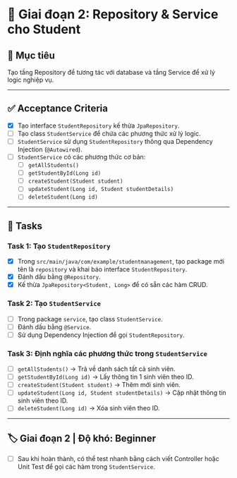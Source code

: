 ﻿# 📌 Giai đoạn 2: Repository & Service cho Student

## 🎯 Mục tiêu
Tạo tầng Repository để tương tác với database và tầng Service để xử lý logic nghiệp vụ.

---

## ✅ Acceptance Criteria
- [x] Tạo interface `StudentRepository` kế thừa `JpaRepository`.  
- [ ] Tạo class `StudentService` để chứa các phương thức xử lý logic.  
- [ ] `StudentService` sử dụng `StudentRepository` thông qua Dependency Injection (`@Autowired`).  
- [ ] `StudentService` có các phương thức cơ bản:  
  - [ ] `getAllStudents()`  
  - [ ] `getStudentById(Long id)`  
  - [ ] `createStudent(Student student)`  
  - [ ] `updateStudent(Long id, Student studentDetails)`  
  - [ ] `deleteStudent(Long id)`  

---

## 📂 Tasks

### Task 1: Tạo `StudentRepository`
- [x] Trong `src/main/java/com/example/studentmanagement`, tạo package mới tên là `repository` và khai báo interface `StudentRepository`.  
- [x] Đánh dấu bằng `@Repository`.  
- [x] Kế thừa `JpaRepository<Student, Long>` để có sẵn các hàm CRUD.

### Task 2: Tạo `StudentService`
- [ ] Trong package `service`, tạo class `StudentService`.  
- [ ] Đánh dấu bằng `@Service`.  
- [ ] Sử dụng Dependency Injection để gọi `StudentRepository`.  

### Task 3: Định nghĩa các phương thức trong `StudentService`
- [ ] `getAllStudents()` → Trả về danh sách tất cả sinh viên.  
- [ ] `getStudentById(Long id)` → Lấy thông tin 1 sinh viên theo ID.  
- [ ] `createStudent(Student student)` → Thêm mới sinh viên.  
- [ ] `updateStudent(Long id, Student studentDetails)` → Cập nhật thông tin sinh viên theo ID.  
- [ ] `deleteStudent(Long id)` → Xóa sinh viên theo ID.  

---

## 🏷️ Giai đoạn 2 | Độ khó: Beginner
- [ ] Sau khi hoàn thành, có thể test nhanh bằng cách viết Controller hoặc Unit Test để gọi các hàm trong `StudentService`.


